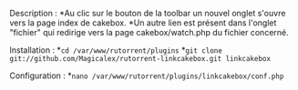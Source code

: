 Description :
  *Au clic sur le bouton de la toolbar un nouvel onglet s'ouvre vers la page index de cakebox.
  *Un autre lien est présent dans l'onglet "fichier" qui redirige vers la page cakebox/watch.php du fichier concerné.
  
Installation :
  *```cd /var/www/rutorrent/plugins```
  *```git clone git://github.com/Magicalex/rutorrent-linkcakebox.git linkcakebox```

Configuration :
  *```nano /var/www/rutorrent/plugins/linkcakebox/conf.php```
